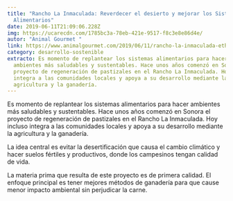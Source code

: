 ```yaml
---
title: "Rancho La Inmaculada: Reverdecer el desierto y mejorar los Sistemas
  Alimentarios"
date: 2019-06-11T21:09:06.228Z
img: https://ucarecdn.com/1785bc3a-78eb-421e-9517-f8c3e8e86d4e/
autor: "Animal Gourmet "
link: https://www.animalgourmet.com/2019/06/11/rancho-la-inmaculada-ethos/
category: desarrollo-sostenible
extracto: Es momento de replantear los sistemas alimentarios para hacer
  ambientes más saludables y sustentables. Hace unos años comenzó en Sonora el
  proyecto de regeneración de pastizales en el Rancho La Inmaculada. Hoy incluso
  integra a las comunidades locales y apoya a su desarrollo mediante la
  agricultura y la ganadería.
---
```

Es momento de replantear los sistemas alimentarios para hacer ambientes más saludables y sustentables. Hace unos años comenzó en Sonora el proyecto de regeneración de pastizales en el Rancho La Inmaculada. Hoy incluso integra a las comunidades locales y apoya a su desarrollo mediante la agricultura y la ganadería.

La idea central es evitar la desertificación que causa el cambio climático y hacer suelos fértiles y productivos, donde los campesinos tengan calidad de vida.

La materia prima que resulta de este proyecto es de primera calidad. El enfoque principal es tener mejores métodos de ganadería para que cause menor impacto ambiental sin perjudicar la carne.